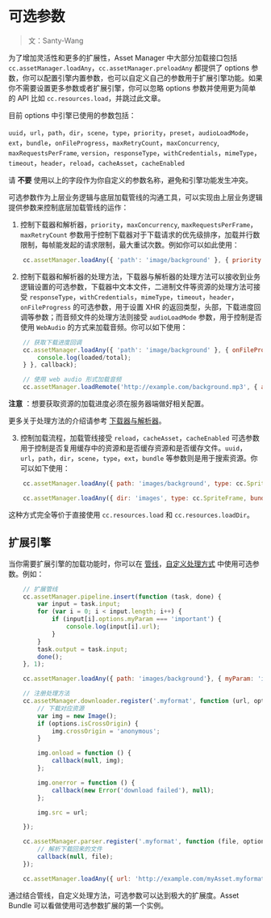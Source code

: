 # 可选参数

> 文：Santy-Wang

为了增加灵活性和更多的扩展性，Asset Manager 中大部分加载接口包括 `cc.assetManager.loadAny`，`cc.assetManager.preloadAny` 都提供了 options 参数，你可以配置引擎内置参数，也可以自定义自己的参数用于扩展引擎功能。如果你不需要设置更多参数或者扩展引擎，你可以忽略 options 参数并使用更为简单的 API 比如 `cc.resources.load`，并跳过此文章。 

目前 options 中引擎已使用的参数包括：

`uuid`，`url`，`path`，`dir`，`scene`，`type`，`priority`，`preset`，`audioLoadMode`，`ext`，`bundle`，`onFileProgress`，`maxRetryCount`，`maxConcurrency`, `maxRequestsPerFrame`, `version`，`responseType`，`withCredentials`，`mimeType`，`timeout`，`header`，`reload`，`cacheAsset`，`cacheEnabled`

请 **不要** 使用以上的字段作为你自定义的参数名称，避免和引擎功能发生冲突。

可选参数作为上层业务逻辑与底层加载管线的沟通工具，可以实现由上层业务逻辑提供参数来控制底层加载管线的运作：

1. 控制下载器和解析器，`priority`，`maxConcurrency`, `maxRequestsPerFrame`，`maxRetryCount` 参数用于控制下载器对于下载请求的优先级排序，加载并行数限制，每帧能发起的请求限制，最大重试次数。例如你可以如此使用：

```js
    cc.assetManager.loadAny({ 'path': 'image/background' }, { priority: 2, maxRetryCount: 10 }, callback);
```

2. 控制下载器和解析器的处理方法，下载器与解析器的处理方法可以接收到业务逻辑设置的可选参数，下载器中文本文件，二进制文件等资源的处理方法可接受 `responseType`，`withCredentials`，`mimeType`，`timeout`，`header`，`onFileProgress` 的可选参数，用于设置 XHR 的返回类型，头部，下载进度回调等参数；而音频文件的处理方法则接受 `audioLoadMode` 参数，用于控制是否使用 `WebAudio` 的方式来加载音频。你可以如下使用：

```js
    // 获取下载进度回调
    cc.assetManager.loadAny({ 'path': 'image/background' }, { onFileProgress: function (loaded, total) {
        console.log(loaded/total);
    } }, callback);

    // 使用 web audio 形式加载音频
    cc.assetManager.loadRemote('http://example.com/background.mp3', { audioLoadMode: cc.AudioClip.LoadMode.WEB_AUDIO }, callback);
```

**注意** ：想要获取资源的加载进度必须在服务器端做好相关配置。

更多关于处理方法的介绍请参考 [下载器与解析器](downloader-parser.md)。

3. 控制加载流程，加载管线接受 `reload`，`cacheAsset`，`cacheEnabled` 可选参数用于控制是否复用缓存中的资源和是否缓存资源和是否缓存文件。`uuid`，`url`，`path`，`dir`，`scene`，`type`，`ext`，`bundle` 等参数则是用于搜索资源。你可以如下使用：

```js
    cc.assetManager.loadAny({ path: 'images/background', type: cc.SpriteFrame, bundle: 'resources' }, callback);

    cc.assetManager.loadAny({ dir: 'images', type: cc.SpriteFrame, bundle: 'resources' }, callback);
```

这种方式完全等价于直接使用 `cc.resources.load` 和 `cc.resources.loadDir`。

## 扩展引擎

当你需要扩展引擎的加载功能时，你可以在 [管线](pipeline-task.md)，[自定义处理方式](downloader-parser.md) 中使用可选参数。例如：

```js
    // 扩展管线
    cc.assetManager.pipeline.insert(function (task, done) {
        var input = task.input;
        for (var i = 0; i < input.length; i++) {
            if (input[i].options.myParam === 'important') {
                console.log(input[i].url);
            }
        }
        task.output = task.input;
        done();
    }, 1);

    cc.assetManager.loadAny({ path: 'images/background'}, { myParam: 'important' }, callback);

    // 注册处理方法
    cc.assetManager.downloader.register('.myformat', function (url, options, callback) {
        // 下载对应资源
        var img = new Image();
        if (options.isCrossOrigin) {
            img.crossOrigin = 'anonymous';
        }

        img.onload = function () {
            callback(null, img);
        };

        img.onerror = function () {
            callback(new Error('download failed'), null);
        };

        img.src = url;

    });

    cc.assetManager.parser.register('.myformat', function (file, options, callback) {
        // 解析下载回来的文件
        callback(null, file);
    });

    cc.assetManager.loadAny({ url: 'http://example.com/myAsset.myformat' }, { isCrossOrigin: true }, callback);
```

通过结合管线，自定义处理方法，可选参数可以达到极大的扩展度。Asset Bundle 可以看做使用可选参数扩展的第一个实例。